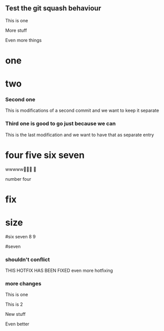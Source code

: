 ## Test the git squash behaviour

This is one

More stuff

Even more things

# one

# two

### Second one
This is modifications of a second commit and we want to keep it separate

### Third one is good to go just because we can
This is the last modification and we want to have that as separate entry


# four five six seven

wwwww🍌🍌🍺   🍷

number four

# fix

# size

#six seven 8 9


#seven


### shouldn't conflict

THIS HOTFIX HAS BEEN FIXED
even more hotfixing


### more changes

This is one

This is 2

New stuff

Even better
